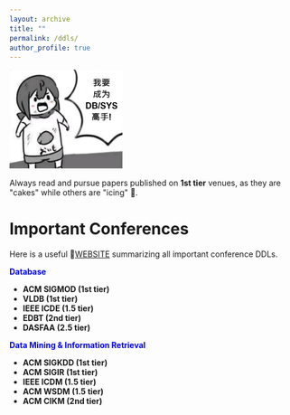 ```yaml
---
layout: archive
title: ""
permalink: /ddls/
author_profile: true
---
```




<img src="/images/gaoshou.png" alt="drawing" width="200"/>

Always read and pursue papers published on **1st tier** venues, as they are "cakes" while others are "icing" 🍰.   
   


Important Conferences
=====
Here is a useful 🔗[WEBSITE](https://ccfddl.github.io/) summarizing all important conference DDLs.

<span style="color:blue">**Database**

- **ACM SIGMOD (1st tier)**
- **VLDB (1st tier)**
- **IEEE ICDE (1.5 tier)**
- **EDBT (2nd tier)**
- **DASFAA (2.5 tier)**


<span style="color:blue">**Data Mining & Information Retrieval**

- **ACM SIGKDD (1st tier)**
- **ACM SIGIR (1st tier)**
- **IEEE ICDM (1.5 tier)**
- **ACM WSDM (1.5 tier)**
- **ACM CIKM (2nd tier)**



